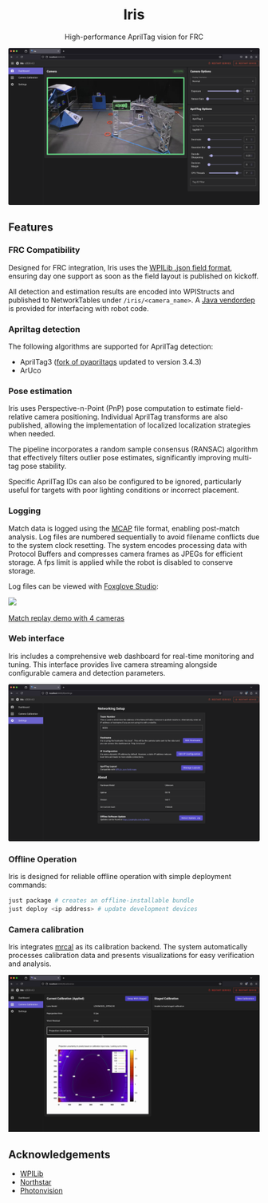 <div>
  <h1 align="center">Iris</h1>
  <p align="center">
    High-performance AprilTag vision for FRC
  </p>
</div>

![](img/web_interface.png)

## Features

### FRC Compatibility

Designed for FRC integration, Iris uses the [WPILib .json field format](https://github.com/wpilibsuite/allwpilib/tree/main/apriltag/src/main/native/resources/edu/wpi/first/apriltag), ensuring day one support as soon as the field layout is published on kickoff. 

All detection and estimation results are encoded into WPIStructs and published to NetworkTables under `/iris/<camera_name>`. A [Java vendordep](https://github.com/iris-vision/vendordep) is provided for interfacing with robot code. 

### Apriltag detection

The following algorithms are supported for AprilTag detection: 
- AprilTag3 ([fork of pyapriltags](https://github.com/iris-vision/pyapriltags) updated to version 3.4.3)
- ArUco

### Pose estimation

Iris uses Perspective-n-Point (PnP) pose computation to estimate field-relative camera positioning. Individual AprilTag transforms are also published, allowing the implementation of localized localization strategies when needed.

The pipeline incorporates a random sample consensus (RANSAC) algorithm that effectively filters outlier pose estimates, significantly improving multi-tag pose stability. 

Specific AprilTag IDs can also be configured to be ignored, particularly useful for targets with poor lighting conditions or incorrect placement. 

### Logging

Match data is logged using the [MCAP](https://mcap.dev/) file format, enabling post-match analysis. Log files are numbered sequentially to avoid filename conflicts due to the system clock resetting. The system encodes processing data with Protocol Buffers and compresses camera frames as JPEGs for efficient storage. A fps limit is applied while the robot is disabled to conserve storage. 

Log files can be viewed with [Foxglove Studio](https://foxglove.dev/):

![](img/log_replay.gif)

[Match replay demo with 4 cameras](https://youtu.be/B5HMl80a5v4)

### Web interface

Iris includes a comprehensive web dashboard for real-time monitoring and tuning. This interface provides live camera streaming alongside configurable camera and detection parameters.

![](img/settings_page.png)

### Offline Operation

Iris is designed for reliable offline operation with simple deployment commands:

```sh
just package # creates an offline-installable bundle
just deploy <ip address> # update development devices
```

### Camera calibration

Iris integrates [mrcal](https://mrcal.secretsauce.net/) as its calibration backend. The system automatically processes calibration data and presents visualizations for easy verification and analysis. 

![](img/calibration_page.gif)

## Acknowledgements
- [WPILib](https://github.com/wpilibsuite/allwpilib)
- [Northstar](https://github.com/Mechanical-Advantage/AdvantageKit/tree/ns-dev/akit/py/northstar)
- [Photonvision](https://github.com/PhotonVision/photonvision)
